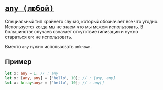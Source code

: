 # [`any (любой)`](../index.md)

Специальный тип крайнего случая, который обозначает все что угодно. Используется когда мы не знаем что мы можем использовать. В большинстве случаев означает отсутствие типизации и нужно стараться его не использовать.

Вместо `any` нужно использовать `unknown`. 

## Пример

```ts
let x: any = 1; // : any
let x: [any, any] = ['hello', 10]; // : [any, any]
let x: Array<any> = ['hello', 10]; // : any[]
```
